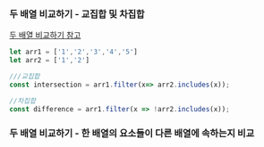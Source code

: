 
###  두 배열 비교하기 - 교집합 및 차집합

[두 배열 비교하기 참고](https://velog.io/@ireneeming/JavaScript-%EB%91%90-%EB%B0%B0%EC%97%B4-%EB%B9%84%EA%B5%90%ED%95%98%EA%B8%B0-filter)

```js
let arr1 = ['1','2','3','4','5']
let arr2 = ['1','2']

///교집합
const intersection = arr1.filter(x=> arr2.includes(x));

//차집합
const difference = arr1.filter(x => !arr2.includes(x));

```


### 두 배열 비교하기 - 한 배열의 요소들이 다른 배열에 속하는지 비교
